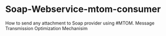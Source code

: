 # Soap-Webservice-mtom-consumer
 How to send any attachment to Soap provider using #MTOM. Message Transmission Optimization Mechanisim
